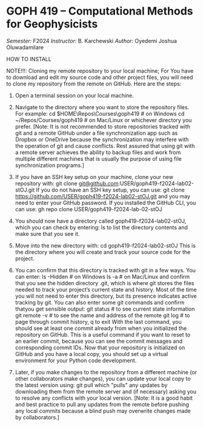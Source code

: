 # GOPH 419 – Computational Methods for Geophysicists

*Semester:* F2024
*Instructor:* B. Karchewski
*Author:* Oyedemi Joshua Oluwadamilare

HOW TO INSTALL

NOTE!!!: Cloning my remote repository to your local machine;
For You have to download and edit my source code and other project files, you will need to clone my repository from the remote on GitHub.
Here are the steps:

1. Open a terminal session on your local machine.
2. Navigate to the directory where you want to store the repository files.
For example:
cd $HOME\Repos\Courses\goph419 # on Windows
cd ~/Repos/Courses/goph419 # on Mac/Linux or whichever directory you prefer. [Note: It is not recommended to store repositories tracked with git and a remote GitHub under a file synchronization
app such as Dropbox or OneDrive because the synchronization may interfere with the operation of git and cause conflicts. Rest assured that using git with a remote server achieves the ability to backup files and work from multiple different machines that is usually the purpose of using file synchronization programs.]
3. If you have an SSH key setup on your machine, clone your new repository with:
git clone <git@github.com>:USER/goph419-f2024-lab02-stOJ.git
If you do not have an SSH key setup, you can use:
git clone <https://github.com/USER/goph419-f2024-lab02-stOJ.git>
and you may need to enter your GitHub password.
If you installed the GitHub CLI, you can use:
gh repo clone USER/goph419-f2024-lab-02-stOJ

4. You should now have a directory called goph419-f2024-lab02-stOJ,
which you can check by entering:
ls
to list the directory contents and make sure that you see it.

6. Move into the new directory with:
cd goph419-f2024-lab02-stOJ
This is the directory where you will create and track your source code for the project.

 
7. You can confirm that this directory is tracked with git in a few ways. You can enter:
ls -Hidden # on Windows
ls -a # on Mac/Linux
and confirm that you see the hidden directory .git, which is where git stores
the files needed to track your project’s current state and history. Most of the
time you will not need to enter this directory, but its presence indicates active
tracking by git. You can also enter some git commands and confirm thatyou get sensible output:
git status # to see current state information
git remote -v # to see the name and address of the remote
git log # to page through commit history, q to exit
With the last command, you should see at least one commit already from when
you initialized the repository on GitHub. This is a useful command if you want
to reset to an earlier commit, because you can see the commit messages and
corresponding commit IDs. Now that your repository is initialized on GitHub
and you have a local copy, you should set up a virtual environment for your
Python code development.

8. Later, if you make changes to the repository from a different machine (or other
collaborators make changes), you can update your local copy to the latest
version using:
git pull
which "pulls" any updates by downloading them from the remote server and (if
necessary) asking you to resolve any conflicts with your local version. [Note:
It is a good habit and best practice to pull any updates from the remote before
pushing any local commits because a blind push may overwrite changes made
by collaborators.]
